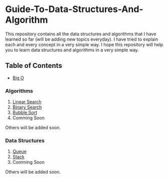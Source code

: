 # Guide-To-Data-Structures-And-Algorithm

This repository contains all the data structures and algorithms that I have learned so far (will be adding new topics everyday). I have tried to explain each and every concept in a very simple way. I hope this repository will help you to learn data structures and algorithms in a very simple way.

## Table of Contents

- [Big O](https://github.com/BinayakJha/Guide-To-Data-Structures-And-Algorithm/blob/main/1-BigO.md)
### Algorithms

1) [Linear Search](https://github.com/BinayakJha/Guide-To-Data-Structures-And-Algorithm/blob/main/algorithms/1%20LinearSearch/LinearSearch.md)
2) [Binary Search](https://github.com/BinayakJha/Guide-To-Data-Structures-And-Algorithm/blob/main/algorithms/2%20BinarySearch/BinarySearch.md)
3) [Bubble Sort](https://github.com/BinayakJha/Guide-To-Data-Structures-And-Algorithm/blob/main/algorithms/3%20BubbleSort/BubbleSort.md)
4) Comming Soon

Others will be added soon.


### Data Structures

1) [Queue](https://github.com/BinayakJha/Guide-To-Data-Structures-And-Algorithm/blob/main/DataStructures/Queue/Queue.md)
2) [Stack](https://github.com/BinayakJha/Guide-To-Data-Structures-And-Algorithm/blob/main/DataStructures/Stack/Stack.md)
3) Comming Soon

Others will be added soon.